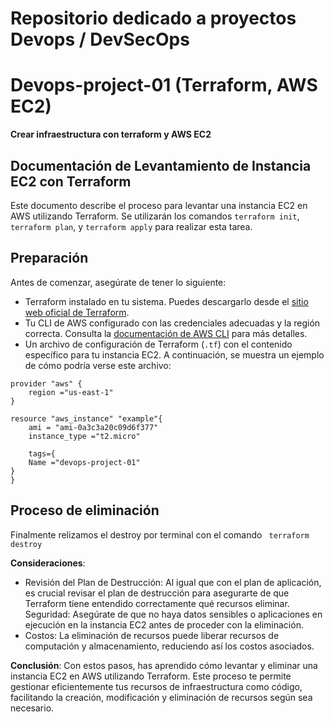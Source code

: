 # Repositorio dedicado a proyectos Devops / DevSecOps





# Devops-project-01  (Terraform, AWS EC2)

__Crear infraestructura con terraform y AWS EC2__

## Documentación de Levantamiento de Instancia EC2 con Terraform

Este documento describe el proceso para levantar una instancia EC2 en AWS utilizando Terraform. Se utilizarán los comandos `terraform init`, `terraform plan`, y `terraform apply` para realizar esta tarea.

## Preparación

Antes de comenzar, asegúrate de tener lo siguiente:

- Terraform instalado en tu sistema. Puedes descargarlo desde el [sitio web oficial de Terraform](https://www.terraform.io/downloads.html).
- Tu CLI de AWS configurado con las credenciales adecuadas y la región correcta. Consulta la [documentación de AWS CLI](https://docs.aws.amazon.com/cli/latest/userguide/cli-configure-files.html) para más detalles.
- Un archivo de configuración de Terraform (`.tf`) con el contenido específico para tu instancia EC2. A continuación, se muestra un ejemplo de cómo podría verse este archivo:

```
provider "aws" {
    region ="us-east-1"
}

resource "aws_instance" "example"{
    ami = "ami-0a3c3a20c09d6f377"
    instance_type ="t2.micro"

    tags={
    Name ="devops-project-01"
}
}
```
## Proceso de eliminación
Finalmente relizamos el destroy por terminal con el comando ` terraform destroy`

__Consideraciones__:
- Revisión del Plan de Destrucción: Al igual que con el plan de aplicación, es crucial revisar el plan de destrucción para asegurarte de que Terraform tiene entendido correctamente qué recursos eliminar.
Seguridad: Asegúrate de que no haya datos sensibles o aplicaciones en ejecución en la instancia EC2 antes de proceder con la eliminación.
- Costos: La eliminación de recursos puede liberar recursos de computación y almacenamiento, reduciendo así los costos asociados.

__Conclusión__:
Con estos pasos, has aprendido cómo levantar y eliminar una instancia EC2 en AWS utilizando Terraform. Este proceso te permite gestionar eficientemente tus recursos de infraestructura como código, facilitando la creación, modificación y eliminación de recursos según sea necesario.



